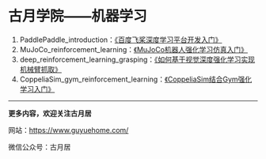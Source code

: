 # 古月学院——机器学习

1. PaddlePaddle_introduction：[《百度飞桨深度学习平台开发入门》](https://class.guyuehome.com/detail/p_60375614e4b0478a0459c9a4/6)  
2. MuJoCo_reinforcement_learning：[《MuJoCo机器人强化学习仿真入门》](https://class.guyuehome.com/detail/p_60b9a1fde4b0c726421c0a20/6)
3. deep_reinforcement_learning_grasping：[《如何基于视觉深度强化学习实现机械臂抓取》](https://class.guyuehome.com/detail/p_610c9bf8e4b0bf6430024656/6) 
4. CoppeliaSim_gym_reinforcement_learning：[《CoppeliaSim结合Gym强化学习入门》](https://class.guyuehome.com/detail/p_614c2a2de4b04518c617021b/6) 



------

**更多内容，欢迎关注古月居**

网站：https://www.guyuehome.com/

微信公众号：古月居